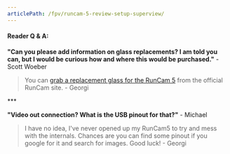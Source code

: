 ```yaml
---
articlePath: /fpv/runcam-5-review-setup-superview/
---
```


#### Reader Q & A:

**"Can you please add information on glass replacements? I am told you can, but I would be curious how and where this would be purchased."** - Scott Woeber

> You can [grab a replacement glass for the RunCam 5](https://shop.runcam.com/tempered-glass-protector-for-runcam-5/) from the official RunCam site. - Georgi

\*\*\*

**"Video out connection? What is the USB pinout for that?"** - Michael

> I have no idea, I've never opened up my RunCam5 to try and mess with the internals. Chances are you can find some pinout if you google for it and search for images. Good luck! - Georgi
